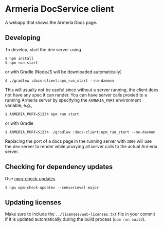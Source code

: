 # Armeria DocService client

A webapp that shows the Armeria Docs page.

## Developing

To develop, start the dev server using 

```console
$ npm install
$ npm run start
```

or with Gradle (NodeJS will be downloaded automatically)

```console
$ ./gradlew :docs-client:npm_run_start --no-daemon
```

This will usually not be useful since without a server running, the client does not have any spec it can render.
You can have server calls proxied to a running Armeria server by specifying the `ARMERIA_PORT` environment
variable, e.g.,

```console
$ ARMERIA_PORT=51234 npm run start
```

or with Gradle

```console
$ ARMERIA_PORT=51234 ./gradlew :docs-client:npm_run_start --no-daemon
```

Replacing the port of a docs page in the running server with `3000` will use the dev server to render while
proxying all server calls to the actual Armeria server.

## Checking for dependency updates

Use [npm-check-updates](https://www.npmjs.com/package/npm-check-updates)

```console
$ npx npm-check-updates --semverLevel major
```

## Updating licenses

Make sure to include the `../licenses/web-licenses.txt` file in your commit if it is updated automatically
during the build process (`npm run build`).
